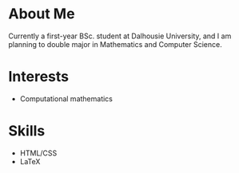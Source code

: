 # About Me

Currently a first-year BSc. student at Dalhousie University, and I am planning to double major in Mathematics and Computer Science.

# Interests
- Computational mathematics 

# Skills
- HTML/CSS
- LaTeX

